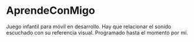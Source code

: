 # AprendeConMigo
Juego infantil para móvil en desarrollo. Hay que relacionar el sonido escuchado con su referencia visual. Programado hasta el momento por mí.
